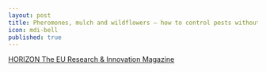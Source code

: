 ```yaml
---
layout: post
title: Pheromones, mulch and wildflowers – how to control pests without pesticides
icon: mdi-bell
published: true
---
```


[HORIZON The EU Research & Innovation Magazine](https://horizon-magazine.eu/article/pheromones-mulch-and-wildflowers-how-control-pests-without-pesticides.html) 
